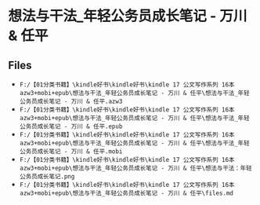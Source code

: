 # 想法与干法_年轻公务员成长笔记 - 万川 & 任平

## Files

- `F:/【01分类书籍】\kindle好书\kindle好书\kindle 17 公文写作系列 16本 azw3+mobi+epub\想法与干法_年轻公务员成长笔记 - 万川 & 任平\想法与干法_年轻公务员成长笔记 - 万川 & 任平.azw3`
- `F:/【01分类书籍】\kindle好书\kindle好书\kindle 17 公文写作系列 16本 azw3+mobi+epub\想法与干法_年轻公务员成长笔记 - 万川 & 任平\想法与干法_年轻公务员成长笔记 - 万川 & 任平.epub`
- `F:/【01分类书籍】\kindle好书\kindle好书\kindle 17 公文写作系列 16本 azw3+mobi+epub\想法与干法_年轻公务员成长笔记 - 万川 & 任平\想法与干法_年轻公务员成长笔记 - 万川 & 任平.mobi`
- `F:/【01分类书籍】\kindle好书\kindle好书\kindle 17 公文写作系列 16本 azw3+mobi+epub\想法与干法_年轻公务员成长笔记 - 万川 & 任平\想法与干法：年轻公务员成长笔记.png`
- `F:/【01分类书籍】\kindle好书\kindle好书\kindle 17 公文写作系列 16本 azw3+mobi+epub\想法与干法_年轻公务员成长笔记 - 万川 & 任平\files.md`
